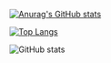 [![Anurag's GitHub stats](https://github-readme-stats.vercel.app/api?username=FlySky-ovo)](https://github.com/anuraghazra/github-readme-stats)

[![Top Langs](https://github-readme-stats.vercel.app/api/top-langs/?username=FlySky-ovo)](https://github.com/anuraghazra/github-readme-stats)

![GitHub stats](https://github-readme-stats.vercel.app/api?username=FlySky-ovo&show_icons=true&theme=tokyonight)
